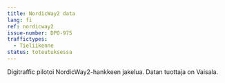 ```yaml
---
title: NordicWay2 data
lang: fi
ref: nordicway2
issue-number: DPO-975
traffictypes:
  - Tieliikenne
status: toteutuksessa
---
```


Digitraffic pilotoi NordicWay2-hankkeen jakelua. Datan tuottaja on Vaisala.

